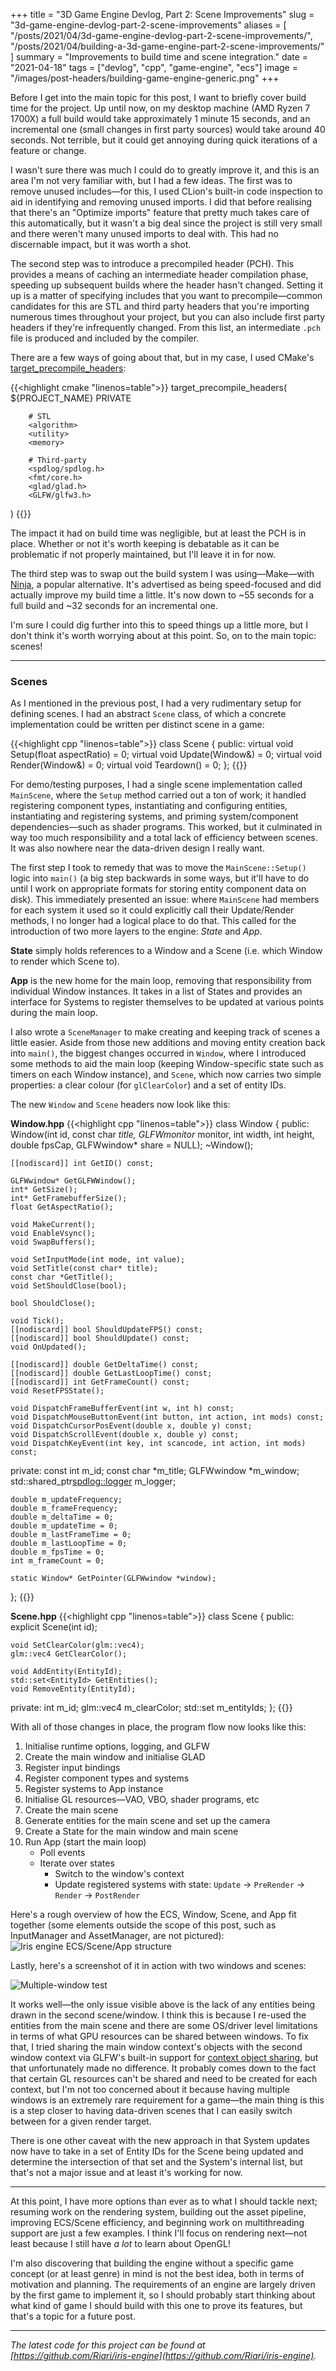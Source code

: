 +++
title = "3D Game Engine Devlog, Part 2: Scene Improvements"
slug = "3d-game-engine-devlog-part-2-scene-improvements"
aliases = [
    "/posts/2021/04/3d-game-engine-devlog-part-2-scene-improvements/",
    "/posts/2021/04/building-a-3d-game-engine-part-2-scene-improvements/"
]
summary = "Improvements to build time and scene integration."
date = "2021-04-18"
tags = ["devlog", "cpp", "game-engine", "ecs"]
image = "/images/post-headers/building-game-engine-generic.png"
+++

Before I get into the main topic for this post, I want to briefly cover build time for the project. Up until now, on my desktop machine (AMD Ryzen 7 1700X) a full build would take approximately 1 minute 15 seconds, and an incremental one (small changes in first party sources) would take around 40 seconds. Not terrible, but it could get annoying during quick iterations of a feature or change.

I wasn't sure there was much I could do to greatly improve it, and this is an area I'm not very familiar with, but I had a few ideas. The first was to remove unused includes—for this, I used CLion's built-in code inspection to aid in identifying and removing unused imports. I did that before realising that there's an "Optimize imports" feature that pretty much takes care of this automatically, but it wasn't a big deal since the project is still very small and there weren't many unused imports to deal with. This had no discernable impact, but it was worth a shot.

The second step was to introduce a precompiled header (PCH). This provides a means of caching an intermediate header compilation phase, speeding up subsequent builds where the header hasn't changed. Setting it up is a matter of specifying includes that you want to precompile—common candidates for this are STL and third party headers that you're importing numerous times throughout your project, but you can also include first party headers if they're infrequently changed. From this list, an intermediate `.pch` file is produced and included by the compiler.

There are a few ways of going about that, but in my case, I used CMake's [target_precompile_headers](https://cmake.org/cmake/help/latest/command/target_precompile_headers.html):

{{<highlight cmake "linenos=table">}}
target_precompile_headers(
        ${PROJECT_NAME} PRIVATE

        # STL
        <algorithm>
        <utility>
        <memory>

        # Third-party
        <spdlog/spdlog.h>
        <fmt/core.h>
        <glad/glad.h>
        <GLFW/glfw3.h>
)
{{</highlight>}}

The impact it had on build time was negligible, but at least the PCH is in place. Whether or not it's worth keeping is debatable as it can be problematic if not properly maintained, but I'll leave it in for now.

The third step was to swap out the build system I was using—Make—with [Ninja](https://ninja-build.org/), a popular alternative. It's advertised as being speed-focused and did actually improve my build time a little. It's now down to ~55 seconds for a full build and ~32 seconds for an incremental one.

I'm sure I could dig further into this to speed things up a little more, but I don't think it's worth worrying about at this point. So, on to the main topic: scenes!

---

### Scenes

As I mentioned in the previous post, I had a very rudimentary setup for defining scenes. I had an abstract `Scene` class, of which a concrete implementation could be written per distinct scene in a game:

{{<highlight cpp "linenos=table">}}
class Scene
{
public:
    virtual void Setup(float aspectRatio) = 0;
    virtual void Update(Window&) = 0;
    virtual void Render(Window&) = 0;
    virtual void Teardown() = 0;
};
{{</highlight>}}

For demo/testing purposes, I had a single scene implementation called `MainScene`, where the `Setup` method carried out a ton of work; it handled registering component types, instantiating and configuring entities, instantiating and registering systems, and priming system/component dependencies—such as shader programs. This worked, but it culminated in way too much responsibility and a total lack of efficiency between scenes. It was also nowhere near the data-driven design I really want.

The first step I took to remedy that was to move the `MainScene::Setup()` logic into `main()` (a big step backwards in some ways, but it'll have to do until I work on appropriate formats for storing entity component data on disk). This immediately presented an issue: where `MainScene` had members for each system it used so it could explicitly call their Update/Render methods, I no longer had a logical place to do that. This called for the introduction of two more layers to the engine: *State* and *App*.

**State** simply holds references to a Window and a Scene (i.e. which Window to render which Scene to).

**App** is the new home for the main loop, removing that responsibility from individual Window instances. It takes in a list of States and provides an interface for Systems to register themselves to be updated at various points during the main loop.

I also wrote a `SceneManager` to make creating and keeping track of scenes a little easier. Aside from those new additions and moving entity creation back into `main()`, the biggest changes occurred in `Window`, where I introduced some methods to aid the main loop (keeping Window-specific state such as timers on each Window instance), and `Scene`, which now carries two simple properties: a clear colour (for `glClearColor`) and a set of entity IDs.

The new `Window` and `Scene` headers now look like this:

**Window.hpp**
{{<highlight cpp "linenos=table">}}
class Window
{
public:
    Window(int id, const char *title, GLFWmonitor* monitor, int width, int height, double fpsCap, GLFWwindow* share = NULL);
    ~Window();

    [[nodiscard]] int GetID() const;

    GLFWwindow* GetGLFWWindow();
    int* GetSize();
    int* GetFramebufferSize();
    float GetAspectRatio();

    void MakeCurrent();
    void EnableVsync();
    void SwapBuffers();

    void SetInputMode(int mode, int value);
    void SetTitle(const char* title);
    const char *GetTitle();
    void SetShouldClose(bool);

    bool ShouldClose();

    void Tick();
    [[nodiscard]] bool ShouldUpdateFPS() const;
    [[nodiscard]] bool ShouldUpdate() const;
    void OnUpdated();

    [[nodiscard]] double GetDeltaTime() const;
    [[nodiscard]] double GetLastLoopTime() const;
    [[nodiscard]] int GetFrameCount() const;
    void ResetFPSState();

    void DispatchFrameBufferEvent(int w, int h) const;
    void DispatchMouseButtonEvent(int button, int action, int mods) const;
    void DispatchCursorPosEvent(double x, double y) const;
    void DispatchScrollEvent(double x, double y) const;
    void DispatchKeyEvent(int key, int scancode, int action, int mods) const;

private:
    const int m_id;
    const char *m_title;
    GLFWwindow *m_window;
    std::shared_ptr<spdlog::logger> m_logger;

    double m_updateFrequency;
    double m_frameFrequency;
    double m_deltaTime = 0;
    double m_updateTime = 0;
    double m_lastFrameTime = 0;
    double m_lastLoopTime = 0;
    double m_fpsTime = 0;
    int m_frameCount = 0;

    static Window* GetPointer(GLFWwindow *window);
};
{{</highlight>}}

**Scene.hpp**
{{<highlight cpp "linenos=table">}}
class Scene
{
public:
    explicit Scene(int id);

    void SetClearColor(glm::vec4);
    glm::vec4 GetClearColor();

    void AddEntity(EntityId);
    std::set<EntityId> GetEntities();
    void RemoveEntity(EntityId);

private:
    int m_id;
    glm::vec4 m_clearColor;
    std::set<EntityId> m_entityIds;
};
{{</highlight>}}

With all of those changes in place, the program flow now looks like this:

1. Initialise runtime options, logging, and GLFW
2. Create the main window and initialise GLAD
3. Register input bindings
4. Register component types and systems
5. Register systems to App instance
6. Initialise GL resources—VAO, VBO, shader programs, etc
7. Create the main scene
8. Generate entities for the main scene and set up the camera
9. Create a State for the main window and main scene
10. Run App (start the main loop)
    - Poll events
    - Iterate over states
        - Switch to the window's context
        - Update registered systems with state: `Update` -> `PreRender` -> `Render` -> `PostRender`

Here's a rough overview of how the ECS, Window, Scene, and App fit together (some elements outside the scope of this post, such as InputManager and AssetManager, are not pictured):
![Iris engine ECS/Scene/App structure](./engine-structure.jpg)

Lastly, here's a screenshot of it in action with two windows and scenes:

![Multiple-window test](./multi-window-test.jpg)

It works well—the only issue visible above is the lack of any entities being drawn in the second scene/window. I think this is because I re-used the entities from the main scene and there are some OS/driver level limitations in terms of what GPU resources can be shared between windows. To fix that, I tried sharing the main window context's objects with the second window context via GLFW's built-in support for [context object sharing](https://www.glfw.org/docs/3.3/context_guide.html#context_sharing), but that unfortunately made no difference. It probably comes down to the fact that certain GL resources can't be shared and need to be created for each context, but I'm not too concerned about it because having multiple windows is an extremely rare requirement for a game—the main thing is this is a step closer to having data-driven scenes that I can easily switch between for a given render target.

There is one other caveat with the new approach in that System updates now have to take in a set of Entity IDs for the Scene being updated and determine the intersection of that set and the System's internal list, but that's not a major issue and at least it's working for now.

---

At this point, I have more options than ever as to what I should tackle next; resuming work on the rendering system, building out the asset pipeline, improving ECS/Scene efficiency, and beginning work on multithreading support are just a few examples. I think I'll focus on rendering next—not least because I still have *a lot* to learn about OpenGL!

I'm also discovering that building the engine without a specific game concept (or at least genre) in mind is not the best idea, both in terms of motivation and planning. The requirements of an engine are largely driven by the first game to implement it, so I should probably start thinking about what kind of game I should build with this one to prove its features, but that's a topic for a future post.

---

*The latest code for this project can be found at [https://github.com/Riari/iris-engine](https://github.com/Riari/iris-engine).*